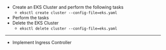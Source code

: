 - Create an EKS Cluster and perform the following tasks
    - `eksctl create cluster --config-file=eks.yaml`
- Perform the tasks
- Delete the EKS Cluster
    - `eksctl delete cluster --config-file=eks.yaml`

---

- Implement Ingress Controller
